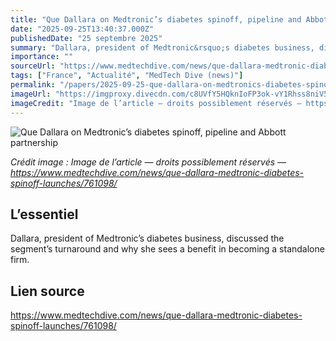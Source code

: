 ```yaml
---
title: "Que Dallara on Medtronic’s diabetes spinoff, pipeline and Abbott partnership"
date: "2025-09-25T13:40:37.000Z"
publishedDate: "25 septembre 2025"
summary: "Dallara, president of Medtronic&rsquo;s diabetes business, discussed the segment&rsquo;s turnaround and why she sees a benefit in becoming a standalone firm."
importance: ""
sourceUrl: "https://www.medtechdive.com/news/que-dallara-medtronic-diabetes-spinoff-launches/761098/"
tags: ["France", "Actualité", "MedTech Dive (news)"]
permalink: "/papers/2025-09-25-que-dallara-on-medtronics-diabetes-spinoff-pipeline-and-abbott-partnership"
imageUrl: "https://imgproxy.divecdn.com/c8UVfY5HQknIoFP3ok-vY1Rhss8niV5Exa0d6PvInWk/g:nowe:0:231/c:1666:941/rs:fit:770:435/Z3M6Ly9kaXZlc2l0ZS1zdG9yYWdlL2RpdmVpbWFnZS9RdWVfRGFsbGFyYV8wNTdfY29sb3IuanBn.webp"
imageCredit: "Image de l’article — droits possiblement réservés — https://www.medtechdive.com/news/que-dallara-medtronic-diabetes-spinoff-launches/761098/"
---
```


![Que Dallara on Medtronic’s diabetes spinoff, pipeline and Abbott partnership](https://imgproxy.divecdn.com/c8UVfY5HQknIoFP3ok-vY1Rhss8niV5Exa0d6PvInWk/g:nowe:0:231/c:1666:941/rs:fit:770:435/Z3M6Ly9kaXZlc2l0ZS1zdG9yYWdlL2RpdmVpbWFnZS9RdWVfRGFsbGFyYV8wNTdfY29sb3IuanBn.webp)

*Crédit image : Image de l’article — droits possiblement réservés — https://www.medtechdive.com/news/que-dallara-medtronic-diabetes-spinoff-launches/761098/*

## L’essentiel

Dallara, president of Medtronic&rsquo;s diabetes business, discussed the segment&rsquo;s turnaround and why she sees a benefit in becoming a standalone firm.

## Lien source

https://www.medtechdive.com/news/que-dallara-medtronic-diabetes-spinoff-launches/761098/
